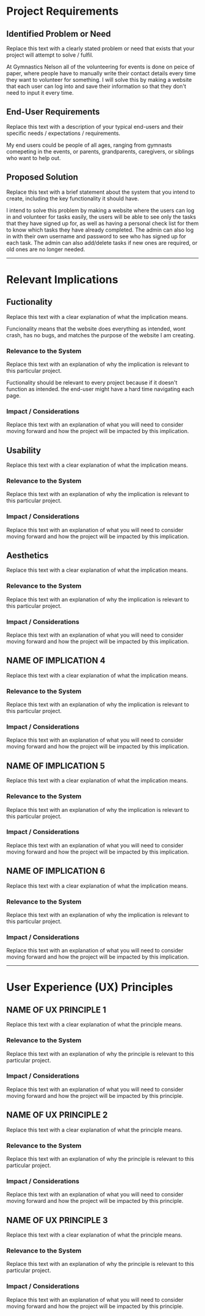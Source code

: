 # Project Requirements

## Identified Problem or Need

Replace this text with a clearly stated problem or need that exists that your project will attempt to solve / fulfil.

At Gymnastics Nelson all of the volunteering for events is done on peice of paper, where people have to manually write their contact details every time they want to volunteer for something. I will solve this by making a website that each user can log into and save their information so that they don't need to input it every time.

## End-User Requirements

Replace this text with a description of your typical end-users and their specific needs / expectations / requirements.

My end users could be people of all ages, ranging from gymnasts comepeting in the events, or parents, grandparents, caregivers, or siblings who want to help out. 

## Proposed Solution

Replace this text with a brief statement about the system that you intend to create, including the key functionality it should have.

I intend to solve this problem by making a website where the users can log in and volunteer for tasks easily, the users will be able to see only the tasks that they have signed up for, as well as having a personal check list for them to know which tasks they have already completed. The admin can also log in with their own username and password to see who has signed up for each task. The admin can also add/delete tasks if new ones are required, or old ones are no longer needed.

---

# Relevant Implications

## Fuctionality

Replace this text with a clear explanation of what the implication means.

Funcionality means that the website does everything as intended, wont crash, has no bugs, and matches the purpose of the website I am creating.

### Relevance to the System

Replace this text with an explanation of why the implication is relevant to this particular project.

Fuctionality should be relevant to every project because if it doesn't function as intended. the end-user might have a hard time navigating each page.

### Impact / Considerations

Replace this text with an explanation of what you will need to consider moving forward and how the project will be impacted by this implication.



## Usability

Replace this text with a clear explanation of what the implication means.

### Relevance to the System

Replace this text with an explanation of why the implication is relevant to this particular project.

### Impact / Considerations

Replace this text with an explanation of what you will need to consider moving forward and how the project will be impacted by this implication.



## Aesthetics

Replace this text with a clear explanation of what the implication means.

### Relevance to the System

Replace this text with an explanation of why the implication is relevant to this particular project.

### Impact / Considerations

Replace this text with an explanation of what you will need to consider moving forward and how the project will be impacted by this implication.



## NAME OF IMPLICATION 4

Replace this text with a clear explanation of what the implication means.

### Relevance to the System

Replace this text with an explanation of why the implication is relevant to this particular project.

### Impact / Considerations

Replace this text with an explanation of what you will need to consider moving forward and how the project will be impacted by this implication.



## NAME OF IMPLICATION 5

Replace this text with a clear explanation of what the implication means.

### Relevance to the System

Replace this text with an explanation of why the implication is relevant to this particular project.

### Impact / Considerations

Replace this text with an explanation of what you will need to consider moving forward and how the project will be impacted by this implication.

## NAME OF IMPLICATION 6

Replace this text with a clear explanation of what the implication means.

### Relevance to the System

Replace this text with an explanation of why the implication is relevant to this particular project.

### Impact / Considerations

Replace this text with an explanation of what you will need to consider moving forward and how the project will be impacted by this implication.


---

# User Experience (UX) Principles

## NAME OF UX PRINCIPLE 1

Replace this text with a clear explanation of what the principle means.

### Relevance to the System

Replace this text with an explanation of why the principle is relevant to this particular project.

### Impact / Considerations

Replace this text with an explanation of what you will need to consider moving forward and how the project will be impacted by this principle.


## NAME OF UX PRINCIPLE 2

Replace this text with a clear explanation of what the principle means.

### Relevance to the System

Replace this text with an explanation of why the principle is relevant to this particular project.

### Impact / Considerations

Replace this text with an explanation of what you will need to consider moving forward and how the project will be impacted by this principle.


## NAME OF UX PRINCIPLE 3

Replace this text with a clear explanation of what the principle means.

### Relevance to the System

Replace this text with an explanation of why the principle is relevant to this particular project.

### Impact / Considerations

Replace this text with an explanation of what you will need to consider moving forward and how the project will be impacted by this principle.

